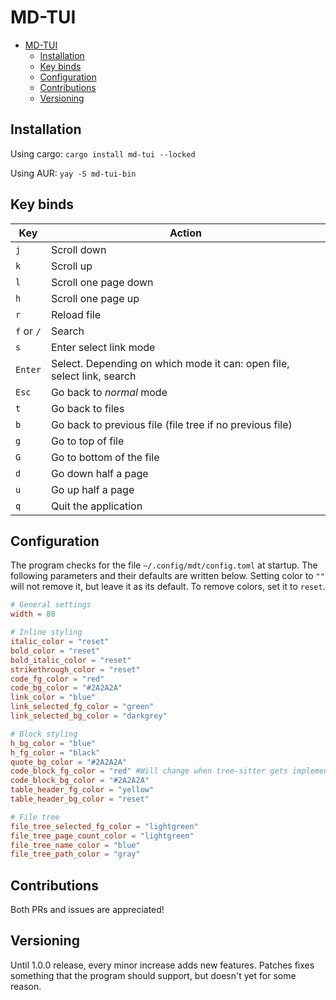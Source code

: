 # MD-TUI

<!--toc:start-->

- [MD-TUI](#md-tui)
  - [Installation](#installation)
  - [Key binds](#key-binds)
  - [Configuration](#configuration)
  - [Contributions](#contributions)
  - [Versioning](#versioning)

<!--toc:end-->

## Installation

Using cargo: `cargo install md-tui --locked`

Using AUR: `yay -S md-tui-bin`

## Key binds

| Key        | Action                                                                 |
| ---------- | ---------------------------------------------------------------------- |
| `j`        | Scroll down                                                            |
| `k`        | Scroll up                                                              |
| `l`        | Scroll one page down                                                   |
| `h`        | Scroll one page up                                                     |
| `r`        | Reload file                                                            |
| `f` or `/` | Search                                                                 |
| `s`        | Enter select link mode                                                 |
| `Enter`    | Select. Depending on which mode it can: open file, select link, search |
| `Esc`      | Go back to _normal_ mode                                               |
| `t`        | Go back to files                                                       |
| `b`        | Go back to previous file (file tree if no previous file)               |
| `g`        | Go to top of file                                                      |
| `G`        | Go to bottom of the file                                               |
| `d`        | Go down half a page                                                    |
| `u`        | Go up half a page                                                      |
| `q`        | Quit the application                                                   |

## Configuration

The program checks for the file `~/.config/mdt/config.toml` at startup. The
following parameters and their defaults are written below. Setting color to `""`
will not remove it, but leave it as its default. To remove colors, set it to
`reset`.

```toml
# General settings
width = 80

# Inline styling
italic_color = "reset"
bold_color = "reset"
bold_italic_color = "reset"
strikethrough_color = "reset"
code_fg_color = "red"
code_bg_color = "#2A2A2A"
link_color = "blue"
link_selected_fg_color = "green"
link_selected_bg_color = "darkgrey"

# Block styling
h_bg_color = "blue"
h_fg_color = "black"
quote_bg_color = "#2A2A2A"
code_block_fg_color = "red" #Will change when tree-sitter gets implemented
code_block_bg_color = "#2A2A2A"
table_header_fg_color = "yellow"
table_header_bg_color = "reset"

# File tree
file_tree_selected_fg_color = "lightgreen"
file_tree_page_count_color = "lightgreen"
file_tree_name_color = "blue"
file_tree_path_color = "gray"
```

## Contributions

Both PRs and issues are appreciated!

## Versioning

Until 1.0.0 release, every minor increase adds new features. Patches fixes
something that the program should support, but doesn't yet for some reason.
